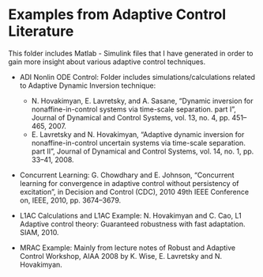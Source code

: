 # Examples from Adaptive Control Literature #
This folder includes Matlab - Simulink files that I have generated in order to gain more insight about various adaptive control techniques. 


* ADI Nonlin ODE Control: Folder includes simulations/calculations related to Adaptive Dynamic Inversion technique:
	* N. Hovakimyan, E. Lavretsky, and A. Sasane, “Dynamic inversion for nonaffine-in-control systems via time-scale separation. part I”, Journal of Dynamical and Control Systems, vol. 13, no. 4, pp. 451–465, 2007.
	* E. Lavretsky and N. Hovakimyan, “Adaptive dynamic inversion for nonaffine-in-control uncertain systems via time-scale separation. part II”, Journal of Dynamical and Control Systems, vol. 14, no. 1, pp. 33–41, 2008.

* Concurrent Learning: G. Chowdhary and E. Johnson, “Concurrent learning for convergence in adaptive
control without persistency of excitation”, in Decision and Control (CDC), 2010 49th IEEE Conference on, IEEE, 2010, pp. 3674–3679.

* L1AC Calculations and L1AC Example: N. Hovakimyan and C. Cao, L1 Adaptive control theory: Guaranteed robustness with fast adaptation. SIAM, 2010.

* MRAC Example: Mainly from lecture notes of Robust and Adaptive Control Workshop, AIAA 2008 by  K. Wise, E. Lavretsky and N. Hovakimyan.

